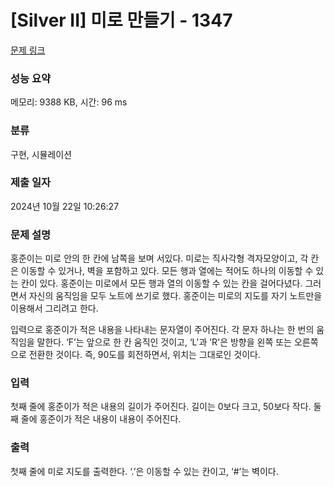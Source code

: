 # [Silver II] 미로 만들기 - 1347 

[문제 링크](https://www.acmicpc.net/problem/1347) 

### 성능 요약

메모리: 9388 KB, 시간: 96 ms

### 분류

구현, 시뮬레이션

### 제출 일자

2024년 10월 22일 10:26:27

### 문제 설명

<p>홍준이는 미로 안의 한 칸에 남쪽을 보며 서있다. 미로는 직사각형 격자모양이고, 각 칸은 이동할 수 있거나, 벽을 포함하고 있다. 모든 행과 열에는 적어도 하나의 이동할 수 있는 칸이 있다. 홍준이는 미로에서 모든 행과 열의 이동할 수 있는 칸을 걸어다녔다. 그러면서 자신의 움직임을 모두 노트에 쓰기로 했다. 홍준이는 미로의 지도를 자기 노트만을 이용해서 그리려고 한다.</p>

<p>입력으로 홍준이가 적은 내용을 나타내는 문자열이 주어진다. 각 문자 하나는 한 번의 움직임을 말한다. ‘F’는 앞으로 한 칸 움직인 것이고, ‘L'과 ’R'은 방향을 왼쪽 또는 오른쪽으로 전환한 것이다. 즉, 90도를 회전하면서, 위치는 그대로인 것이다.</p>

### 입력 

 <p>첫째 줄에 홍준이가 적은 내용의 길이가 주어진다. 길이는 0보다 크고, 50보다 작다. 둘째 줄에 홍준이가 적은 내용이 내용이 주어진다.</p>

### 출력 

 <p>첫째 줄에 미로 지도를 출력한다. ‘.’은 이동할 수 있는 칸이고, ‘#’는 벽이다.</p>

